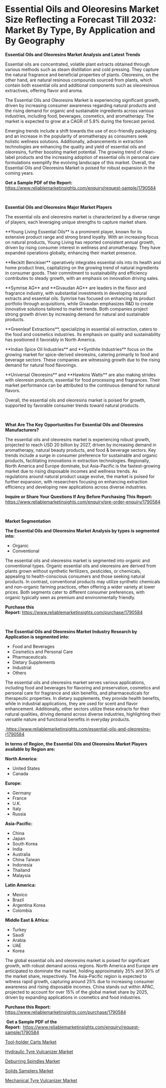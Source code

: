 <p><h1>Essential Oils and Oleoresins Market Size Reflecting a Forecast Till 2032: Market By Type, By Application and By Geography</h1></p><p><strong>Essential Oils and Oleoresins Market Analysis and Latest Trends</strong></p>
<p><p>Essential oils are concentrated, volatile plant extracts obtained through various methods such as steam distillation and cold pressing. They capture the natural fragrance and beneficial properties of plants. Oleoresins, on the other hand, are natural resinous compounds sourced from plants, which contain both essential oils and additional components such as oleoresinous extractives, offering flavor and aroma. </p><p>The Essential Oils and Oleoresins Market is experiencing significant growth, driven by increasing consumer awareness regarding natural products and the rising demand for organic and sustainable ingredients across various industries, including food, beverages, cosmetics, and aromatherapy. The market is expected to grow at a CAGR of 5.8% during the forecast period. </p><p>Emerging trends include a shift towards the use of eco-friendly packaging and an increase in the popularity of aromatherapy as consumers seek holistic wellness solutions. Additionally, advancements in extraction technologies are enhancing the quality and yield of essential oils and oleoresins, further boosting market potential. The growing trend of clean-label products and the increasing adoption of essential oils in personal care formulations exemplify the evolving landscape of this market. Overall, the Essential Oils and Oleoresins Market is poised for robust expansion in the coming years.</p></p>
<p><strong>Get a Sample PDF of the Report:&nbsp;</strong> <a href="https://www.reliablemarketinsights.com/enquiry/request-sample/1790584?utm_campaign=3520&utm_medium=2&utm_source=Github&utm_content=ia&utm_term=01042025&utm_id=essential-oils-and-oleoresins">https://www.reliablemarketinsights.com/enquiry/request-sample/1790584</a></p>
<p>&nbsp;</p>
<p><strong>Essential Oils and Oleoresins Major Market Players</strong></p>
<p><p>The essential oils and oleoresins market is characterized by a diverse range of players, each leveraging unique strengths to capture market share.</p><p>**Young Living Essential Oils** is a prominent player, known for its extensive product range and strong brand loyalty. With an increasing focus on natural products, Young Living has reported consistent annual growth, driven by rising consumer interest in wellness and aromatherapy. They have expanded operations globally, enhancing their market presence.</p><p>**Reckitt Benckiser** operatively integrates essential oils into its health and home product lines, capitalizing on the growing trend of natural ingredients in consumer goods. Their commitment to sustainability and efficiency contributes to steady growth, with an emphasis on innovation driving sales.</p><p>**Symrise AG** and **Givaudan AG** are leaders in the flavor and fragrance industry, with substantial investments in developing natural extracts and essential oils. Symrise has focused on enhancing its product portfolio through acquisitions, while Givaudan emphasizes R&D to create innovative solutions tailored to market trends. Both companies project strong growth driven by increasing demand for natural and sustainable products.</p><p>**Greenleaf Extractions**, specializing in essential oil extraction, caters to the food and cosmetics industries. Its emphasis on quality and sustainability has positioned it favorably in North America.</p><p>**Indian Spice Oil Industries** and **Synthite Industries** focus on the growing market for spice-derived oleoresins, catering primarily to food and beverage sectors. These companies are witnessing growth due to the rising demand for natural food flavorings.</p><p>**Universal Oleoresins** and **Hawkins Watts** are also making strides with oleoresin products, essential for food processing and fragrances. Their market performance can be attributed to the continuous demand for natural flavors.</p><p>Overall, the essential oils and oleoresins market is poised for growth, supported by favorable consumer trends toward natural products.</p></p>
<p>&nbsp;</p>
<p><strong>What Are The Key Opportunities For Essential Oils and Oleoresins Manufacturers?</strong></p>
<p><p>The essential oils and oleoresins market is experiencing robust growth, projected to reach USD 20 billion by 2027, driven by increasing demand in aromatherapy, natural beauty products, and food & beverage sectors. Key trends include a surge in consumer preference for sustainable and organic products, facilitating innovations in extraction technologies. Regionally, North America and Europe dominate, but Asia-Pacific is the fastest-growing market due to rising disposable incomes and wellness trends. As regulations around natural product usage evolve, the market is poised for further expansion, with researchers focusing on enhancing extraction efficiency and developing new applications across diverse industries.</p></p>
<p><strong>Inquire or Share Your Questions If Any Before Purchasing This Report:</strong> <a href="https://www.reliablemarketinsights.com/enquiry/pre-order-enquiry/1790584?utm_campaign=3520&utm_medium=2&utm_source=Github&utm_content=ia&utm_term=01042025&utm_id=essential-oils-and-oleoresins">https://www.reliablemarketinsights.com/enquiry/pre-order-enquiry/1790584</a></p>
<p>&nbsp;</p>
<p><strong>Market Segmentation</strong></p>
<p><strong>The Essential Oils and Oleoresins Market Analysis by types is segmented into:</strong></p>
<p><ul><li>Organic</li><li>Conventional</li></ul></p>
<p><p>The essential oils and oleoresins market is segmented into organic and conventional types. Organic essential oils and oleoresins are derived from plants grown without synthetic fertilizers, pesticides, or chemicals, appealing to health-conscious consumers and those seeking natural products. In contrast, conventional products may utilize synthetic chemicals and non-organic farming practices, often offering a wider variety at lower prices. Both segments cater to different consumer preferences, with organic typically seen as premium and environmentally friendly.</p></p>
<p><strong>Purchase this Report:&nbsp;</strong><a href="https://www.reliablemarketinsights.com/purchase/1790584?utm_campaign=3520&utm_medium=2&utm_source=Github&utm_content=ia&utm_term=01042025&utm_id=essential-oils-and-oleoresins">https://www.reliablemarketinsights.com/purchase/1790584</a></p>
<p>&nbsp;</p>
<p><strong>The Essential Oils and Oleoresins Market Industry Research by Application is segmented into:</strong></p>
<p><ul><li>Food and Beverages</li><li>Cosmetics and Personal Care</li><li>Pharmaceuticals</li><li>Dietary Supplements</li><li>Industrial</li><li>Others</li></ul></p>
<p><p>The essential oils and oleoresins market serves various applications, including food and beverages for flavoring and preservation, cosmetics and personal care for fragrance and skin benefits, and pharmaceuticals for therapeutic properties. In dietary supplements, they provide health benefits, while in industrial applications, they are used for scent and flavor enhancement. Additionally, other sectors utilize these extracts for their natural qualities, driving demand across diverse industries, highlighting their versatile nature and functional benefits in everyday products.</p></p>
<p><a href="https://www.reliablemarketinsights.com/essential-oils-and-oleoresins-r1790584?utm_campaign=3520&utm_medium=2&utm_source=Github&utm_content=ia&utm_term=01042025&utm_id=essential-oils-and-oleoresins">&nbsp;https://www.reliablemarketinsights.com/essential-oils-and-oleoresins-r1790584</a></p>
<p><strong>In terms of Region, the Essential Oils and Oleoresins Market Players available by Region are:</strong></p>
<p>
    <p> <strong> North America: </strong>
        <ul>
            <li>United States</li>
            <li>Canada</li>
        </ul>
        </p> 
    <p> <strong> Europe: </strong>
        <ul>
            <li>Germany</li>
            <li>France</li>
            <li>U.K.</li>
            <li>Italy</li>
            <li>Russia</li>
        </ul>
        </p> 
    <p> <strong> Asia-Pacific: </strong>
        <ul>
            <li>China</li>
            <li>Japan</li>
            <li>South Korea</li>
            <li>India</li>
            <li>Australia</li>
            <li>China Taiwan</li>
            <li>Indonesia</li>
            <li>Thailand</li>
            <li>Malaysia</li>
        </ul>
        </p> 
    <p> <strong> Latin America: </strong>
        <ul>
            <li>Mexico</li>
            <li>Brazil</li>
            <li>Argentina Korea</li>
            <li>Colombia</li>
        </ul>
        </p> 
    <p> <strong> Middle East & Africa: </strong>
        <ul>
            <li>Turkey</li>
            <li>Saudi</li>
            <li>Arabia</li>
            <li>UAE</li>
            <li>Korea</li>
        </ul>
    </p>
    </p>
<p><p>The global essential oils and oleoresins market is poised for significant growth, with robust demand across regions. North America and Europe are anticipated to dominate the market, holding approximately 35% and 30% of the market share, respectively. The Asia-Pacific region is expected to witness rapid growth, capturing around 25% due to increasing consumer awareness and rising disposable incomes. China stands out within APAC, projected to account for over 15% of the global market share by 2025, driven by expanding applications in cosmetics and food industries.</p></p>
<p><strong>Purchase this Report: </strong><a href="https://www.reliablemarketinsights.com/purchase/1790584?utm_campaign=3520&utm_medium=2&utm_source=Github&utm_content=ia&utm_term=01042025&utm_id=essential-oils-and-oleoresins">https://www.reliablemarketinsights.com/purchase/1790584</a></p>
<p>&nbsp;<strong>Get a Sample PDF of the Report:&nbsp;&nbsp;</strong><a href="https://www.reliablemarketinsights.com/enquiry/request-sample/1790584?utm_campaign=3520&utm_medium=2&utm_source=Github&utm_content=ia&utm_term=01042025&utm_id=essential-oils-and-oleoresins">https://www.reliablemarketinsights.com/enquiry/request-sample/1790584</a></p>
<p><strong></strong></p>
<p><p><a href="https://www.linkedin.com/pulse/deep-dive-tool-holder-carts-market-future-growth-93-rate-until-8pl0e?utm_campaign=3520&utm_medium=2&utm_source=Github&utm_content=ia&utm_term=01042025&utm_id=essential-oils-and-oleoresins">Tool-holder Carts Market</a></p><p><a href="https://www.linkedin.com/pulse/hydraulic-tyre-vulcanizer-market-study-provides-key-insights-qc0le?utm_campaign=3520&utm_medium=2&utm_source=Github&utm_content=ia&utm_term=01042025&utm_id=essential-oils-and-oleoresins">Hydraulic Tyre Vulcanizer Market</a></p><p><a href="https://www.linkedin.com/pulse/competitive-landscape-deburring-spindles-market-analyzing-strengths-pcvoe?utm_campaign=3520&utm_medium=2&utm_source=Github&utm_content=ia&utm_term=01042025&utm_id=essential-oils-and-oleoresins">Deburring Spindles Market</a></p><p><a href="https://www.linkedin.com/pulse/solids-samplers-market-research-report-shows-impressive-growth-f0ige?utm_campaign=3520&utm_medium=2&utm_source=Github&utm_content=ia&utm_term=01042025&utm_id=essential-oils-and-oleoresins">Solids Samplers Market</a></p><p><a href="https://www.linkedin.com/pulse/comprehensive-overview-mechanical-tyre-vulcanizer-market-r4noe?utm_campaign=3520&utm_medium=2&utm_source=Github&utm_content=ia&utm_term=01042025&utm_id=essential-oils-and-oleoresins">Mechanical Tyre Vulcanizer Market</a></p></p>